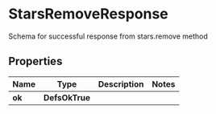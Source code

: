 

# StarsRemoveResponse

Schema for successful response from stars.remove method

## Properties

| Name | Type | Description | Notes |
|------------ | ------------- | ------------- | -------------|
|**ok** | **DefsOkTrue** |  |  |



